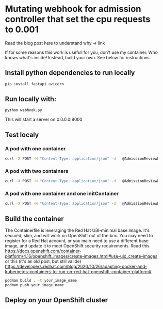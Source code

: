 # Mutating webhook for admission controller that set the cpu requests to 0.001

Read the blog post here to understand why -> link

If for some reasons this work is usefull for you, don't use my container. Who knows what's inside!
Instead, build your own. See below for instructions

## Install python dependencies to run locally

```bash
pip install fastapi uvicorn
```

## Run locally with:
```bash
python webhook.py
```

This will start a server on 0.0.0.0:8000

## Test localy

### A pod with one container

```bash
curl -X POST -H "Content-Type: application/json" -d   @AdmissionReviewExamples/container.json http://localhost:8000/mutate | jq .
```

### A pod with two containers
```bash
curl -X POST -H "Content-Type: application/json" -d   @AdmissionReviewExamples/containers.json http://localhost:8000/mutate | jq .
```

### A pod with one container and one initContainer
```bash
curl -X POST -H "Content-Type: application/json" -d   @AdmissionReviewExamples/container_initContainer.json http://localhost:8000/mutate | jq .
```


## Build the container

The Containerfile is leveraging the Red Hat UBI-minimal base image. It's secured, slim, and will work on OpenShift out of the box. You may need to register for a Red Hat account, or you main need to use a different base image, and update it to meet OpenShift security requirements. Read this https://docs.openshift.com/container-platform/4.16/openshift_images/create-images.html#use-uid_create-images or this (it's an old post, but still valide) https://developers.redhat.com/blog/2020/10/26/adapting-docker-and-kubernetes-containers-to-run-on-red-hat-openshift-container-platform#

```bash
podman build . -t your_image_name
podman push your_image_name
```

## Deploy on your OpenShift cluster

